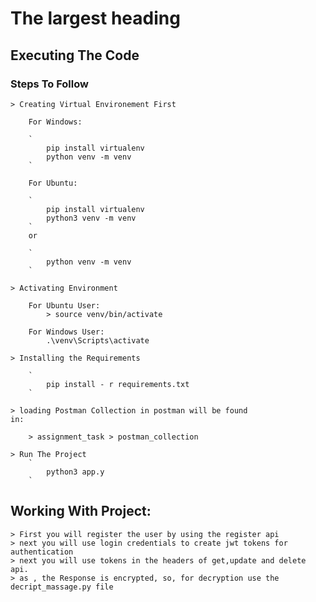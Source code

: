 # The largest heading

## Executing The Code


### Steps To Follow
	
	> Creating Virtual Environement First
		
		For Windows:
		
		`	
			pip install virtualenv
			python venv -m venv
		`
		
		For Ubuntu:
		
		`
			pip install virtualenv
			python3 venv -m venv
		` 
		or 
		
		`
			python venv -m venv
		`
	
	> Activating Environment

		For Ubuntu User:
			> source venv/bin/activate
	
		For Windows User:
			.\venv\Scripts\activate

	> Installing the Requirements 
	
		`
			pip install - r requirements.txt
		`
	
	> loading Postman Collection in postman will be found 
	in:
	
		> assignment_task > postman_collection

	> Run The Project
		`
			python3 app.y
		`

## Working With Project:

	> First you will register the user by using the register api
	> next you will use login credentials to create jwt tokens for authentication
	> next you will use tokens in the headers of get,update and delete api.
	> as , the Response is encrypted, so, for decryption use the decript_massage.py file 
